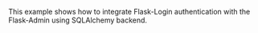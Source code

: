 This example shows how to integrate Flask-Login authentication with the Flask-Admin using SQLAlchemy backend.
